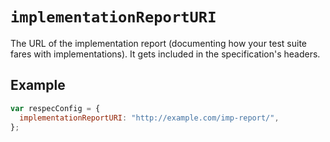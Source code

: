 # `implementationReportURI`

The URL of the implementation report (documenting how your test suite fares with implementations). It gets included in the specification's headers.

## Example

```js
var respecConfig = {
  implementationReportURI: "http://example.com/imp-report/",
};
```
